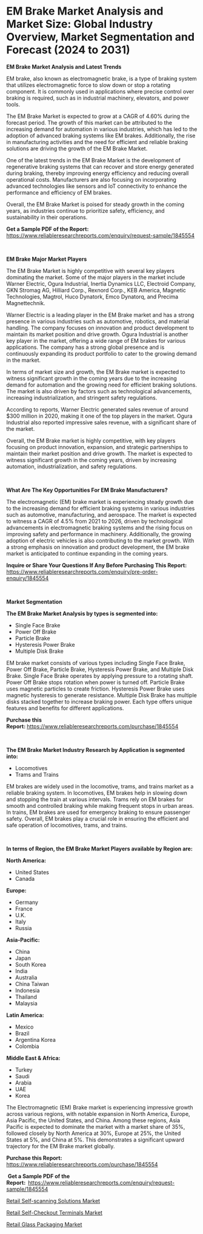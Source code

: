<p><h1>EM Brake Market Analysis and Market Size: Global Industry Overview, Market Segmentation and Forecast (2024 to 2031)</h1></p><p><strong>EM Brake Market Analysis and Latest Trends</strong></p>
<p><p>EM brake, also known as electromagnetic brake, is a type of braking system that utilizes electromagnetic force to slow down or stop a rotating component. It is commonly used in applications where precise control over braking is required, such as in industrial machinery, elevators, and power tools.</p><p>The EM Brake Market is expected to grow at a CAGR of 4.60% during the forecast period. The growth of this market can be attributed to the increasing demand for automation in various industries, which has led to the adoption of advanced braking systems like EM brakes. Additionally, the rise in manufacturing activities and the need for efficient and reliable braking solutions are driving the growth of the EM Brake Market.</p><p>One of the latest trends in the EM Brake Market is the development of regenerative braking systems that can recover and store energy generated during braking, thereby improving energy efficiency and reducing overall operational costs. Manufacturers are also focusing on incorporating advanced technologies like sensors and IoT connectivity to enhance the performance and efficiency of EM brakes.</p><p>Overall, the EM Brake Market is poised for steady growth in the coming years, as industries continue to prioritize safety, efficiency, and sustainability in their operations.</p></p>
<p><strong>Get a Sample PDF of the Report:&nbsp;</strong> <a href="https://www.reliableresearchreports.com/enquiry/request-sample/1845554">https://www.reliableresearchreports.com/enquiry/request-sample/1845554</a></p>
<p>&nbsp;</p>
<p><strong>EM Brake Major Market Players</strong></p>
<p><p>The EM Brake Market is highly competitive with several key players dominating the market. Some of the major players in the market include Warner Electric, Ogura Industrial, Inertia Dynamics LLC, Electroid Company, GKN Stromag AG, Hilliard Corp., Rexnord Corp., KEB America, Magnetic Technologies, Magtrol, Huco Dynatork, Emco Dynatorq, and Precima Magnettechnik.</p><p> Warner Electric is a leading player in the EM Brake market and has a strong presence in various industries such as automotive, robotics, and material handling. The company focuses on innovation and product development to maintain its market position and drive growth. Ogura Industrial is another key player in the market, offering a wide range of EM brakes for various applications. The company has a strong global presence and is continuously expanding its product portfolio to cater to the growing demand in the market.</p><p>In terms of market size and growth, the EM Brake market is expected to witness significant growth in the coming years due to the increasing demand for automation and the growing need for efficient braking solutions. The market is also driven by factors such as technological advancements, increasing industrialization, and stringent safety regulations.</p><p>According to reports, Warner Electric generated sales revenue of around $300 million in 2020, making it one of the top players in the market. Ogura Industrial also reported impressive sales revenue, with a significant share of the market.</p><p>Overall, the EM Brake market is highly competitive, with key players focusing on product innovation, expansion, and strategic partnerships to maintain their market position and drive growth. The market is expected to witness significant growth in the coming years, driven by increasing automation, industrialization, and safety regulations.</p></p>
<p>&nbsp;</p>
<p><strong>What Are The Key Opportunities For EM Brake Manufacturers?</strong></p>
<p><p>The electromagnetic (EM) brake market is experiencing steady growth due to the increasing demand for efficient braking systems in various industries such as automotive, manufacturing, and aerospace. The market is expected to witness a CAGR of 4.5% from 2021 to 2026, driven by technological advancements in electromagnetic braking systems and the rising focus on improving safety and performance in machinery. Additionally, the growing adoption of electric vehicles is also contributing to the market growth. With a strong emphasis on innovation and product development, the EM brake market is anticipated to continue expanding in the coming years.</p></p>
<p><strong>Inquire or Share Your Questions If Any Before Purchasing This Report:</strong> <a href="https://www.reliableresearchreports.com/enquiry/pre-order-enquiry/1845554">https://www.reliableresearchreports.com/enquiry/pre-order-enquiry/1845554</a></p>
<p>&nbsp;</p>
<p><strong>Market Segmentation</strong></p>
<p><strong>The EM Brake Market Analysis by types is segmented into:</strong></p>
<p><ul><li>Single Face Brake</li><li>Power Off Brake</li><li>Particle Brake</li><li>Hysteresis Power Brake</li><li>Multiple Disk Brake</li></ul></p>
<p><p>EM brake market consists of various types including Single Face Brake, Power Off Brake, Particle Brake, Hysteresis Power Brake, and Multiple Disk Brake. Single Face Brake operates by applying pressure to a rotating shaft. Power Off Brake stops rotation when power is turned off. Particle Brake uses magnetic particles to create friction. Hysteresis Power Brake uses magnetic hysteresis to generate resistance. Multiple Disk Brake has multiple disks stacked together to increase braking power. Each type offers unique features and benefits for different applications.</p></p>
<p><strong>Purchase this Report:&nbsp;</strong><a href="https://www.reliableresearchreports.com/purchase/1845554">https://www.reliableresearchreports.com/purchase/1845554</a></p>
<p>&nbsp;</p>
<p><strong>The EM Brake Market Industry Research by Application is segmented into:</strong></p>
<p><ul><li>Locomotives</li><li>Trams and Trains</li></ul></p>
<p><p>EM brakes are widely used in the locomotive, trams, and trains market as a reliable braking system. In locomotives, EM brakes help in slowing down and stopping the train at various intervals. Trams rely on EM brakes for smooth and controlled braking while making frequent stops in urban areas. In trains, EM brakes are used for emergency braking to ensure passenger safety. Overall, EM brakes play a crucial role in ensuring the efficient and safe operation of locomotives, trams, and trains.</p></p>
<p>&nbsp;</p>
<p><strong>In terms of Region, the EM Brake Market Players available by Region are:</strong></p>
<p>
    <p> <strong> North America: </strong>
        <ul>
            <li>United States</li>
            <li>Canada</li>
        </ul>
        </p> 
    <p> <strong> Europe: </strong>
        <ul>
            <li>Germany</li>
            <li>France</li>
            <li>U.K.</li>
            <li>Italy</li>
            <li>Russia</li>
        </ul>
        </p> 
    <p> <strong> Asia-Pacific: </strong>
        <ul>
            <li>China</li>
            <li>Japan</li>
            <li>South Korea</li>
            <li>India</li>
            <li>Australia</li>
            <li>China Taiwan</li>
            <li>Indonesia</li>
            <li>Thailand</li>
            <li>Malaysia</li>
        </ul>
        </p> 
    <p> <strong> Latin America: </strong>
        <ul>
            <li>Mexico</li>
            <li>Brazil</li>
            <li>Argentina Korea</li>
            <li>Colombia</li>
        </ul>
        </p> 
    <p> <strong> Middle East & Africa: </strong>
        <ul>
            <li>Turkey</li>
            <li>Saudi</li>
            <li>Arabia</li>
            <li>UAE</li>
            <li>Korea</li>
        </ul>
    </p>
    </p>
<p><p>The Electromagnetic (EM) Brake market is experiencing impressive growth across various regions, with notable expansion in North America, Europe, Asia Pacific, the United States, and China. Among these regions, Asia Pacific is expected to dominate the market with a market share of 35%, followed closely by North America at 30%, Europe at 25%, the United States at 5%, and China at 5%. This demonstrates a significant upward trajectory for the EM Brake market globally.</p></p>
<p><strong>Purchase this Report: </strong><a href="https://www.reliableresearchreports.com/purchase/1845554">https://www.reliableresearchreports.com/purchase/1845554</a></p>
<p>&nbsp;<strong>Get a Sample PDF of the Report:&nbsp;&nbsp;</strong><a href="https://www.reliableresearchreports.com/enquiry/request-sample/1845554">https://www.reliableresearchreports.com/enquiry/request-sample/1845554</a></p>
<p><strong></strong></p>
<p><p><a href="https://view.publitas.com/reportprime-1/retail-self-scanning-solutions-market-share-market-new-trends-analysis-report-by-type-by-application-by-end-use-by-region-and-segment-forecasts-2023-2030/">Retail Self-scanning Solutions Market</a></p><p><a href="https://view.publitas.com/reportprime-1/decoding-the-retail-self-checkout-terminals-market-a-deep-dive-into-the-latest-market-trends-market-segmentation-and-competitive-analysis/">Retail Self-Checkout Terminals Market</a></p><p><a href="https://view.publitas.com/reportprime-1/retail-glass-packaging-market-share-market-new-trends-analysis-report-by-type-by-application-by-end-use-by-region-and-segment-forecasts-2023-2030/">Retail Glass Packaging Market</a></p></p>